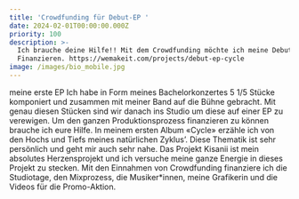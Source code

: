 ```yaml
---
title: 'Crowdfunding für Debut-EP '
date: 2024-02-01T00:00:00.000Z
priority: 100
description: >-
  Ich brauche deine Hilfe!! Mit dem Crowdfunding möchte ich meine Debut-EP Cicle
  Finanzieren. https://wemakeit.com/projects/debut-ep-cycle
image: /images/bio_mobile.jpg
---
```


meine erste EP  Ich habe in Form meines Bachelorkonzertes 5 1/5 Stücke komponiert und zusammen mit meiner Band auf die Bühne gebracht. Mit genau diesen Stücken sind wir danach ins Studio um diese auf einer EP zu verewigen. Um den ganzen Produktionsprozess finanzieren zu können brauche ich eure Hilfe. In meinem ersten Album «Cycle» erzähle ich von den Hochs und Tiefs meines natürlichen Zyklus’. Diese Thematik ist sehr persönlich und geht mir auch sehr nahe. Das Projekt Kisanii ist mein absolutes Herzensprojekt und ich versuche meine ganze Energie in dieses Projekt zu stecken. Mit den Einnahmen von Crowdfunding finanziere ich die Studiotage, den Mixprozess, die Musiker*innen, meine Grafikerin und die Videos für die Promo-Aktion.
